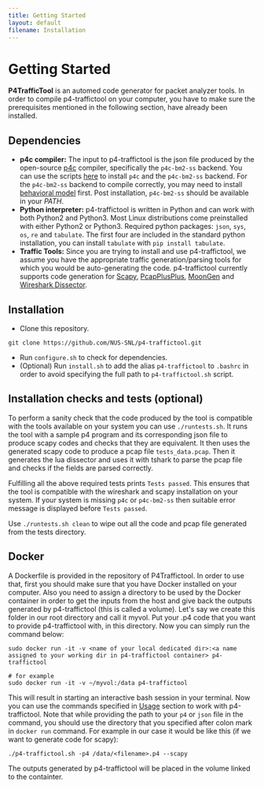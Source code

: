 ```yaml
---
title: Getting Started
layout: default
filename: Installation
--- 
```

# Getting Started
**P4TrafficTool** is an automed code generator for packet analyzer tools. In order to compile p4-traffictool on your computer, you have to make sure the prerequisites mentioned in the following section, have already been installed. 
## Dependencies
* **p4c compiler:**  The input to p4-traffictool is the json file produced by the open-source [p4c](https://github.com/p4lang/p4c) compiler, specifically the `p4c-bm2-ss` backend. You can use the scripts [here](https://github.com/jafingerhut/p4-guide) to install `p4c` and the `p4c-bm2-ss` backend. For the `p4c-bm2-ss` backend to compile correctly, you may need to install [behavioral model](https://github.com/p4lang/behavioral-model) first. Post installation, `p4c-bm2-ss` should be available in your _PATH_. 
* **Python interpreter:**  p4-traffictool is written in Python and can work with both Python2 and Python3. Most Linux distributions come preinstalled with either Python2 or Python3. Required python packages: `json`, `sys`, `os`, `re` and `tabulate`. The first four are included in the standard python installation, you can install `tabulate` with `pip install tabulate`.
* **Traffic Tools:**  Since you are trying to install and use p4-traffictool, we assume you have the appropriate traffic generation/parsing tools for which you would be auto-generating the code. p4-traffictool currently supports code generation for [Scapy](https://scapy.net), [PcapPlusPlus](https://github.com/seladb/PcapPlusPlus), [MoonGen](https://github.com/emmericp/MoonGen/) and [Wireshark Dissector](https://wiki.wireshark.org/Lua/Dissectors).

## Installation
* Clone this repository. 
```shell
git clone https://github.com/NUS-SNL/p4-traffictool.git
```
* Run `configure.sh` to check for dependencies.
* (Optional) Run `install.sh` to add the alias `p4-traffictool` to `.bashrc` in order to avoid specifying the full path to `p4-traffictool.sh` script.

## Installation checks and tests (optional)
To perform a sanity check that the code produced by the tool is compatible with the tools available on your system you can use `./runtests.sh`. It runs the tool with a sample p4 program and its corresponding json file to produce scapy codes and checks that they are equivalent.
It then uses the generated scapy code to produce a pcap file `tests_data.pcap`. Then it generates the lua dissector and uses it with tshark to parse the pcap file and checks if the fields are parsed correctly.

Fulfilling all the above required tests prints `Tests passed`. This ensures that the tool is compatible with the wireshark and scapy installation on your system. If your system is missing `p4c` or `p4c-bm2-ss` then suitable error message is displayed before `Tests passed`.

Use `./runtests.sh clean` to wipe out all the code and pcap file generated from the tests directory.
## Docker
A Dockerfile is provided in the repository of P4Traffictool. In order to use that, first you should make sure that you have Docker installed on your computer. Also you need to assign a directory to be used by the Docker container in order to get the inputs from the host and give back the outputs generated by p4-traffictool (this is called a volume). Let's say we create this folder in our root directory and call it myvol. Put your .p4 code that you want to provide p4-traffictool with, in this directory. Now you can simply run the command below:

```shell
sudo docker run -it -v <name of your local dedicated dir>:<a name assigned to your working dir in p4-traffictool container> p4-traffictool

# for example
sudo docker run -it -v ~/myvol:/data p4-traffictool
```
This will result in starting an interactive bash session in your terminal. Now you can use the commands specified in [Usage](https://nus-snl.github.io/p4-traffictool/Usage.html) section to work with p4-traffictool. Note that while providing the path to your `p4` or `json` file in the command, you should use the directory that you specified after colon mark in `docker run` command. For example in our case it would be like this (if we want to generate code for scapy):

```shell 
./p4-traffictool.sh -p4 /data/<filename>.p4 --scapy
```

The outputs generated by p4-traffictool will be placed in the volume linked to the containter.

